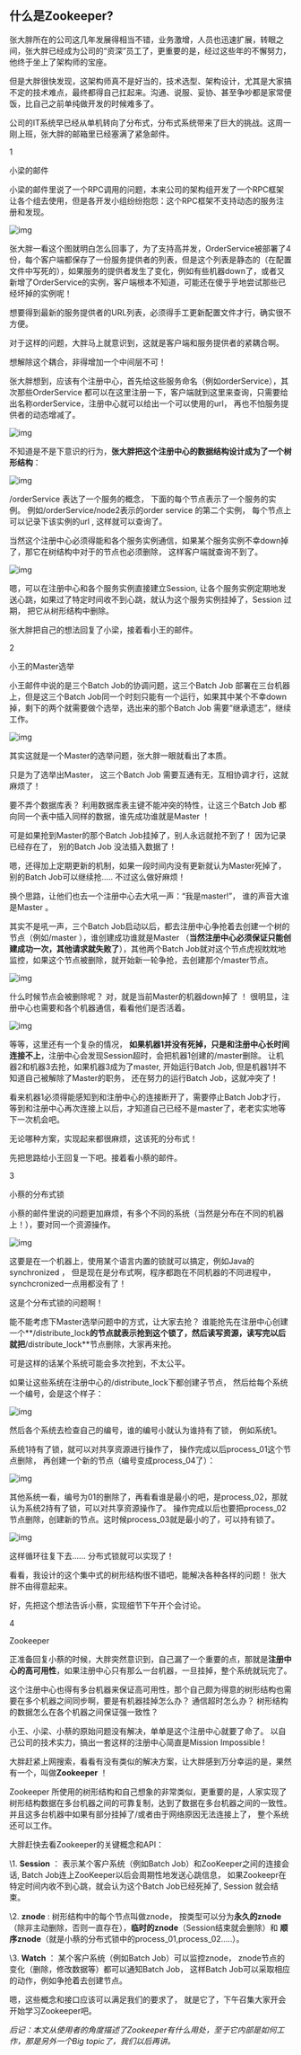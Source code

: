 ## 什么是Zookeeper?

张大胖所在的公司这几年发展得相当不错，业务激增，人员也迅速扩展，转眼之间，张大胖已经成为公司的“资深”员工了，更重要的是，经过这些年的不懈努力，他终于坐上了架构师的宝座。

但是大胖很快发现，这架构师真不是好当的，技术选型、架构设计，尤其是大家搞不定的技术难点，最终都得自己扛起来。沟通、说服、妥协、甚至争吵都是家常便饭，比自己之前单纯做开发的时候难多了。

公司的IT系统早已经从单机转向了分布式，分布式系统带来了巨大的挑战。这周一刚上班，张大胖的邮箱里已经塞满了紧急邮件。

1

小梁的邮件

小梁的邮件里说了一个RPC调用的问题，本来公司的架构组开发了一个RPC框架让各个组去使用，但是各开发小组纷纷抱怨：这个RPC框架不支持动态的服务注册和发现。

![img](http://mmbiz.qpic.cn/mmbiz_png/KyXfCrME6UKd9Mnu73usOhicg51ian3Fe5fLYYRMevVm4dOmuTE6iafA6Vbmmk79sy2bAehicuAcYTnkxgaByemTgA/640?wx_fmt=png&tp=webp&wxfrom=5&wx_lazy=1&wx_co=1)

张大胖一看这个图就明白怎么回事了，为了支持高并发，OrderService被部署了4份，每个客户端都保存了一份服务提供者的列表，但是这个列表是静态的（在配置文件中写死的），如果服务的提供者发生了变化，例如有些机器down了，或者又新增了OrderService的实例，客户端根本不知道，可能还在傻乎乎地尝试那些已经坏掉的实例呢！

想要得到最新的服务提供者的URL列表，必须得手工更新配置文件才行，确实很不方便。

对于这样的问题，大胖马上就意识到，这就是客户端和服务提供者的紧耦合啊。

想解除这个耦合，非得增加一个中间层不可！

张大胖想到，应该有个注册中心，首先给这些服务命名（例如orderService），其次那些OrderService 都可以在这里注册一下，客户端就到这里来查询，只需要给出名称orderService，注册中心就可以给出一个可以使用的url， 再也不怕服务提供者的动态增减了。

![img](http://mmbiz.qpic.cn/mmbiz_png/KyXfCrME6UKd9Mnu73usOhicg51ian3Fe5z0u0F1aVrHveOrJAL2uHBCSgyOyRSuN9FleCVsgRt83IU8k9WLqJ4Q/640?wx_fmt=png&tp=webp&wxfrom=5&wx_lazy=1&wx_co=1)

不知道是不是下意识的行为，**张大胖把这个注册中心的数据结构设计成为了一个树形结构**：

![img](http://mmbiz.qpic.cn/mmbiz_png/KyXfCrME6UKd9Mnu73usOhicg51ian3Fe5AxQdKMZn78xhphe1513aQSLODMYJtdpjXLJIMWUJsayHI30NMnSLjQ/640?wx_fmt=png&tp=webp&wxfrom=5&wx_lazy=1&wx_co=1)

/orderService 表达了一个服务的概念， 下面的每个节点表示了一个服务的实例。 例如/orderService/node2表示的order service 的第二个实例， 每个节点上可以记录下该实例的url , 这样就可以查询了。

当然这个注册中心必须得能和各个服务实例通信，如果某个服务实例不幸down掉了，那它在树结构中对于的节点也必须删除， 这样客户端就查询不到了。

![img](http://mmbiz.qpic.cn/mmbiz_png/KyXfCrME6UKd9Mnu73usOhicg51ian3Fe5VcUosHROr9bJ9YnaVHKLFCLDb4TicIunmE7O74MpAuticCV6gZ0QJ0Lw/640?wx_fmt=png&tp=webp&wxfrom=5&wx_lazy=1&wx_co=1)

嗯，可以在注册中心和各个服务实例直接建立Session, 让各个服务实例定期地发送心跳，如果过了特定时间收不到心跳，就认为这个服务实例挂掉了，Session 过期， 把它从树形结构中删除。

张大胖把自己的想法回复了小梁，接着看小王的邮件。

2

小王的Master选举

小王邮件中说的是三个Batch Job的协调问题，这三个Batch Job 部署在三台机器上，但是这三个Batch Job同一个时刻只能有一个运行，如果其中某个不幸down掉，剩下的两个就需要做个选举，选出来的那个Batch Job 需要“继承遗志”，继续工作。 

![img](http://mmbiz.qpic.cn/mmbiz_png/KyXfCrME6UKd9Mnu73usOhicg51ian3Fe5FFBdQicHU2FftFHvIV4s79DggopkKntamHBLiaHpDxgm9rQCfFw1VVTQ/640?wx_fmt=png&tp=webp&wxfrom=5&wx_lazy=1&wx_co=1)

其实这就是一个Master的选举问题，张大胖一眼就看出了本质。

只是为了选举出Master， 这三个Batch Job 需要互通有无，互相协调才行，这就麻烦了！

要不弄个数据库表？ 利用数据库表主键不能冲突的特性，让这三个Batch Job 都向同一个表中插入同样的数据，谁先成功谁就是Master ！

可是如果抢到Master的那个Batch Job挂掉了，别人永远就抢不到了！ 因为记录已经存在了， 别的Batch Job 没法插入数据了！

嗯，还得加上定期更新的机制，如果一段时间内没有更新就认为Master死掉了，别的Batch Job可以继续抢.....  不过这么做好麻烦！

换个思路，让他们也去一个注册中心去大吼一声：“我是master!”， 谁的声音大谁是Master 。 

其实不是吼一声，三个Batch Job启动以后，都去注册中心争抢着去创建一个树的节点（例如/master ），谁创建成功谁就是Master （**当然注册中心必须保证只能创建成功一次，其他请求就失败了**），其他两个Batch Job就对这个节点虎视眈眈地监控，如果这个节点被删除，就开始新一轮争抢，去创建那个/master节点。

![img](https://mmbiz.qpic.cn/mmbiz_png/KyXfCrME6UKd9Mnu73usOhicg51ian3Fe5ib7FGxyPbOmEov7CQO9zENULcS75yU5aF8uwGzR6UkkxhR6PibOfBe8A/640?wx_fmt=png&tp=webp&wxfrom=5&wx_lazy=1&wx_co=1)

什么时候节点会被删除呢？ 对，就是当前Master的机器down掉了 ！ 很明显，注册中心也需要和各个机器通信，看看他们是否活着。 

![img](http://mmbiz.qpic.cn/mmbiz_png/KyXfCrME6UKd9Mnu73usOhicg51ian3Fe50WADQoBaq3gF2S6O39JIbsxtQ31700jkZOJCbqnJic9G3zY4qOuk42A/640?wx_fmt=png&tp=webp&wxfrom=5&wx_lazy=1&wx_co=1)

等等，这里还有一个复杂的情况， **如果机器1并没有死掉，只是和注册中心长时间连接不上**，注册中心会发现Session超时，会把机器1创建的/master删除。 让机器2和机器3去抢，如果机器3成为了master, 开始运行Batch Job,   但是机器1并不知道自己被解除了Master的职务， 还在努力的运行Batch Job，这就冲突了！

看来机器1必须得能感知到和注册中心的连接断开了，需要停止Batch Job才行，等到和注册中心再次连接上以后，才知道自己已经不是master了，老老实实地等下一次机会吧。

无论哪种方案，实现起来都很麻烦，这该死的分布式！

先把思路给小王回复一下吧。接着看小蔡的邮件。

3

小蔡的分布式锁

小蔡的邮件里说的问题更加麻烦，有多个不同的系统（当然是分布在不同的机器上！），要对同一个资源操作。 

![img](http://mmbiz.qpic.cn/mmbiz_png/KyXfCrME6UKd9Mnu73usOhicg51ian3Fe5icAn5dPKpfqgWSbSlQPqibpTdfZmACoic8RKCib07J6zuWHsZTQsbLriahw/640?wx_fmt=png&tp=webp&wxfrom=5&wx_lazy=1&wx_co=1)

这要是在一个机器上，使用某个语言内置的锁就可以搞定，例如Java的synchronized ， 但是现在是分布式啊，程序都跑在不同机器的不同进程中， synchcronized一点用都没有了！

这是个分布式锁的问题啊！ 

能不能考虑下Master选举问题中的方式，让大家去抢？ 谁能抢先在注册中心创建一个**/distribute_lock**的节点就表示抢到这个锁了，然后读写资源，读写完以后就把**/distribute_lock**节点删除，大家再来抢。 

可是这样的话某个系统可能会多次抢到，不太公平。

如果让这些系统在注册中心的/distribute_lock下都创建子节点， 然后给每个系统一个编号，会是这个样子：

![img](http://mmbiz.qpic.cn/mmbiz_png/KyXfCrME6UKd9Mnu73usOhicg51ian3Fe5GiazbJbrzqIlwibl0nqch7JalQpQW36XRJtrUTkDynCNguia3xGBUCoLQ/640?wx_fmt=png&tp=webp&wxfrom=5&wx_lazy=1&wx_co=1)

然后各个系统去检查自己的编号，谁的编号小就认为谁持有了锁， 例如系统1。

系统1持有了锁，就可以对共享资源进行操作了， 操作完成以后process_01这个节点删除， 再创建一个新的节点（编号变成process_04了）：

![img](http://mmbiz.qpic.cn/mmbiz_png/KyXfCrME6UKd9Mnu73usOhicg51ian3Fe53xzzA70V6IaMQPibVrHgmuD3DvxibWBbk1RJmgv3ic1r1bqFtAcXOAuibQ/640?wx_fmt=png&tp=webp&wxfrom=5&wx_lazy=1&wx_co=1)

其他系统一看，编号为01的删除了，再看看谁是最小的吧，是process_02，那就认为系统2持有了锁，可以对共享资源操作了。 操作完成以后也要把process_02节点删除，创建新的节点。这时候process_03就是最小的了，可以持有锁了。

![img](http://mmbiz.qpic.cn/mmbiz_png/KyXfCrME6UKd9Mnu73usOhicg51ian3Fe5Rb9XljeaCYiaibbocUuIJ4SPejxKbUyEt85WZkju8dPrdfiaXPnmaE3QQ/640?wx_fmt=png&tp=webp&wxfrom=5&wx_lazy=1&wx_co=1)

这样循环往复下去......  分布式锁就可以实现了！

看看，我设计的这个集中式的树形结构很不错吧，能解决各种各样的问题！ 张大胖不由得意起来。

好，先把这个想法告诉小蔡，实现细节下午开个会讨论。

4

Zookeeper

正准备回复小蔡的时候，大胖突然意识到，自己漏了一个重要的点，那就是**注册中心的高可用性**，如果注册中心只有那么一台机器，一旦挂掉，整个系统就玩完了。

这个注册中心也得有多台机器来保证高可用性，那个自己颇为得意的树形结构也需要在多个机器之间同步啊，要是有机器挂掉怎么办？ 通信超时怎么办？ 树形结构的数据怎么在各个机器之间保证强一致性？ 

小王、小梁、小蔡的原始问题没有解决，单单是这个注册中心就要了命了。 以自己公司的技术实力，搞出一套这样的注册中心简直是Mission Impossible !

大胖赶紧上网搜索，看看有没有类似的解决方案，让大胖感到万分幸运的是，果然有一个，叫做**Zookeeper** ！ 

Zookeeper 所使用的树形结构和自己想象的非常类似，更重要的是，人家实现了树形结构数据在多台机器之间的可靠复制，达到了数据在多台机器之间的一致性。并且这多台机器中如果有部分挂掉了/或者由于网络原因无法连接上了， 整个系统还可以工作。 

大胖赶快去看Zookeeper的关键概念和API：

\1.  **Session** ： 表示某个客户系统（例如Batch Job）和ZooKeeper之间的连接会话,  Batch Job连上ZooKeeper以后会周期性地发送心跳信息， 如果Zookeepr在特定时间内收不到心跳，就会认为这个Batch Job已经死掉了, Session 就会结束。

\2. **znode** :  树形结构中的每个节点叫做znode， 按类型可以分为**永久的znode**（除非主动删除，否则一直存在），**临时的znode**（Session结束就会删除）和 **顺序znode**（就是小蔡的分布式锁中的process_01,process_02.....）。

\3.  **Watch** ： 某个客户系统（例如Batch Job）可以监控znode， znode节点的变化（删除，修改数据等）都可以通知Batch Job， 这样Batch Job可以采取相应的动作，例如争抢着去创建节点。

嗯，这些概念和接口应该可以满足我们的要求了， 就是它了，下午召集大家开会开始学习Zookeeper吧。 

*后记：本文从使用者的角度描述了Zookeeper有什么用处，至于它内部是如何工作，那是另外一个Big topic了，我们以后再讲。*
